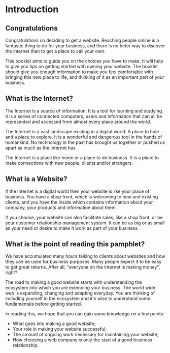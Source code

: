 # Introduction

## Congratulations

Congratulations on deciding to get a website. Reaching people online is a fantastic thing to do for your business, and there is no beter way to discover the internet than to get a place to call your own.

This booklet aims to guide you on the choices you have to make. It will help to give you tips on getting started with owning your website. The booklet should give you enough information to make you feel comfortable with bringing this new place to life, and thinking of it as an important part of your business.

## What is the Internet?

The Internet is a source of information. It is a tool for learning and studying. It is a series of connected computers, users and information that can all be represented and accessed from almost every place around the world.

The Internet is a vast landscape existing in a digital world. A place to hide and a place to explore. It is a wonderful and dangerous tool in the hands of humankind. No technology in the past has brought us together or pushed us apart as much as the internet has.

The Internet is a place like home or a place to do business. It is a place to make connections with new people, clients and/or strangers.

## What is a Website?

If the Internet is a digital world then your website is like your place of business. You have a shop front, which is welcoming to new and existing clients, and you have the inside which contains information about your company, your products and information about them.

If you choose, your website can also facilitate sales, like a shop front, or be your customer relationship management system. It can be as big or as small as your need or desire to make it work as part of your business.

## What is the point of reading this pamphlet?

We have accumulated many hours talking to clients about websites and how they can be used for business purposes. Many people expect it to be easy to get great returns. After all, "everyone on the Internet is making money", right?

The road to making a good website starts with understanding the ecosystem into which you are extending your business. The world wide web is expanding, changing and adapting everyday. You are thinking of including yourself in the ecosystem and it's wise to understand some fundamentals before getting started.

In reading this, we hope that you can gain some knowledge on a few points:

* What goes into making a good website;
* Your role in making your website successful;
* The amount of ongoing work necessary for maintaining your website;
* How choosing a web company is only the start of a good business relationship.
